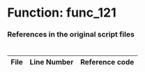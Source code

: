 # Function: func_121
### References in the original script files

#

| File | Line Number | Reference code |
| --- | --- | --- |
